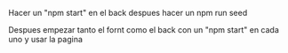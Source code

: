 Hacer un "npm start" en el back
despues hacer un npm run seed

Despues empezar tanto el fornt como el back con un "npm start" en cada uno y usar la pagina

<!-- para hacerte admin:
Una vez logeado entrar a "ajustes" en el footer e ingresar la contrasenia ("Admin12") -->